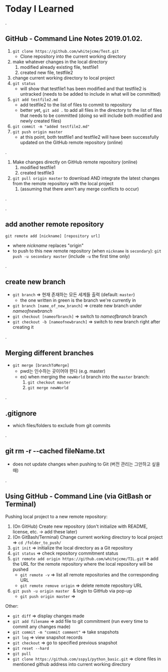 # Today I Learned
.

## GitHub - Command Line Notes 2019.01.02.
1. `git clone https://github.com/whitejcme/Test.git`
   - Clone repository into the current working directory
2. make whatever changes in the local directory
   1. modified already existing file, testfile1
   2. created new file, testfile2
3. change current working directory to local project
4. `git status`
   - will show that testfile1 has been modified and that testfile2 is untracked (needs to be added to include in what will be committed)
5. `git add testfile2.md`
   - add testfile2 to the list of files to commit to repository
   - better yet, `git add .` to add all files in the directory to the list of files that needs to be committed (doing so will include both modified and newly created files)
6. `git commit -m "added testfile2.md"`
7. `git push origin master`
   - at this point, both testfile1 and testfile2 will have been successfully updated on the GitHub remote repository (online)

.

1. Make changes directly on GitHub remote repository (online)
   1. modified testfile1
   2. created testfile3
2. `git pull origin master` to download AND integrate the latest changes from the remote repository with the local project
   1. (assuming that there aren't any merge conflicts to occur)

.

.




## add another remote repository
`git remote add [nickname] [repository url]`

- where _nickname_ replaces "origin"
- to push to this new remote repository (when `nickname` is `secondary`): `git push -u secondary master` (include `-u` the first time only)

.

## create new branch
- `git branch` => 현재 존재하는 모든 세계들 출력 (default: `master`) 
    - the one written in green is the branch we're currently in
- `git branch [name_of_new_branch]`  => create new branch under _nameofnewbranch_
- `git checkout [nameofbranch]` => switch to _nameofbranch_ branch
- `git checkout -b [nameofnewbranch]` => switch to new branch right after creating it

.

## Merging different branches
- `git merge [branchToMerge]`
    - pwd는 인수하는 곳이어야 한다 (e.g. master)
    - ex) when merging the `newWorld` branch into the `master` branch:
        1. `git checkout master`
        2. `git merge newWorld`

.

## .gitignore
- which files/folders to exclude from git commits


.

## git rm -r --cached fileName.txt
- does not update changes when pushing to Git (버전 관리는 그만하고 싶을 때)





.

## Using GitHub - Command Line (via GitBash or Terminal)
Pushing local project to a new remote repository:

1. (On GitHub) Create new repository (don't initialize with README, license, etc. -> add these later)
2. (On GitBash/Terminal) Change current working directory to local project => `cd /folder_to_push/`
2. `git init` => initialize the local directory as a Git repository
3. `git status` => check repository commitment status
4. `git remote add origin https://github.com/whitejcme/TIL.git` => add the URL for the remote repository where the local repository will be pushed
    - `git remote -v` => list all remote repositories and the corresponding URL
    - `git remote remove origin` => delete remote repository URL
5.  `git push -u origin master ` & login to GitHub via pop-up
    - `git push origin master` => 


Other: 
- `git diff` => display changes made
- `git add filename` => add file to git commitment (run every time to commit any changes made)
- `git commit -m "commit comment"` => take snapshots
- `git log` => view snapshot records
- `git checkout` => go to specified previous snapshot
- `git reset --hard`
- `git pull`
- `git clone https://github.com/sspy1/python_basic.git` => clone files in mentioned github address into current working directory

